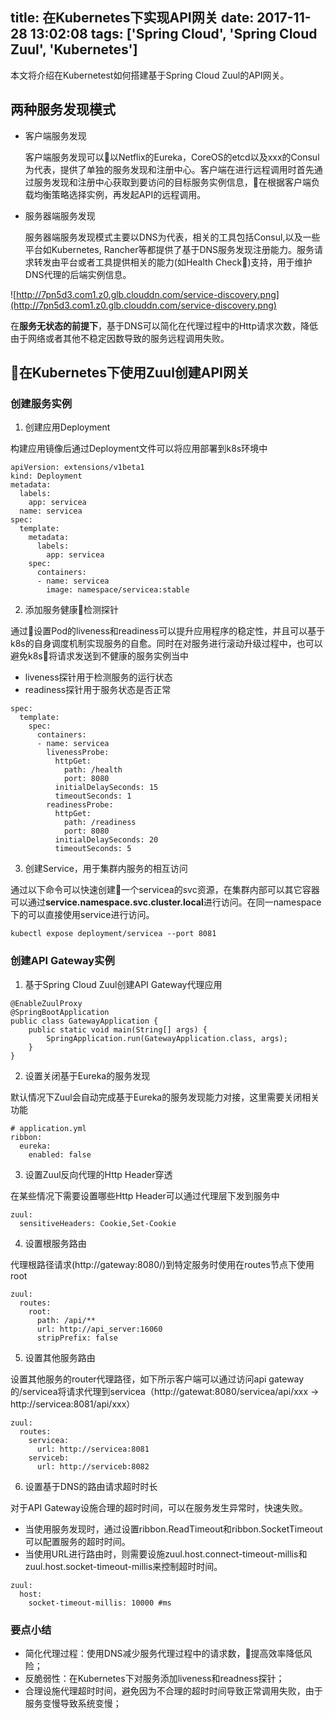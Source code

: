 title:  在Kubernetes下实现API网关
date: 2017-11-28 13:02:08
tags: ['Spring Cloud', 'Spring Cloud Zuul', 'Kubernetes']
---

本文将介绍在Kubernetest如何搭建基于Spring Cloud Zuul的API网关。

<!-- more -->

## 两种服务发现模式

* 客户端服务发现

  客户端服务发现可以以Netflix的Eureka，CoreOS的etcd以及xxx的Consul为代表，提供了单独的服务发现和注册中心。客户端在进行远程调用时首先通过服务发现和注册中心获取到要访问的目标服务实例信息，在根据客户端负载均衡策略选择实例，再发起API的远程调用。

* 服务器端服务发现

  服务器端服务发现模式主要以DNS为代表，相关的工具包括Consul,以及一些平台如Kubernetes, Rancher等都提供了基于DNS服务发现注册能力。服务请求转发由平台或者工具提供相关的能力(如Health Check)支持，用于维护DNS代理的后端实例信息。

![http://7pn5d3.com1.z0.glb.clouddn.com/service-discovery.png](http://7pn5d3.com1.z0.glb.clouddn.com/service-discovery.png)


在**服务无状态的前提下**，基于DNS可以简化在代理过程中的Http请求次数，降低由于网络或者其他不稳定因数导致的服务远程调用失败。

## 在Kubernetes下使用Zuul创建API网关

### 创建服务实例

1. 创建应用Deployment

  构建应用镜像后通过Deployment文件可以将应用部署到k8s环境中

  ```
  apiVersion: extensions/v1beta1
  kind: Deployment
  metadata:
    labels:
      app: servicea
    name: servicea
  spec:
    template:
      metadata:
        labels:
          app: servicea
      spec:
        containers:
        - name: servicea
          image: namespace/servicea:stable
  ```

2. 添加服务健康检测探针

  通过设置Pod的liveness和readiness可以提升应用程序的稳定性，并且可以基于k8s的自身调度机制实现服务的自愈。同时在对服务进行滚动升级过程中，也可以避免k8s将请求发送到不健康的服务实例当中

  * liveness探针用于检测服务的运行状态
  * readiness探针用于服务状态是否正常

  ```
  spec:
    template:
      spec:
        containers:
        - name: servicea
          livenessProbe:
            httpGet:
              path: /health
              port: 8080
            initialDelaySeconds: 15
            timeoutSeconds: 1
          readinessProbe:
            httpGet:
              path: /readiness
              port: 8080
            initialDelaySeconds: 20
            timeoutSeconds: 5
  ```

3. 创建Service，用于集群内服务的相互访问

  通过以下命令可以快速创建一个servicea的svc资源，在集群内部可以其它容器可以通过**service.namespace.svc.cluster.local**进行访问。在同一namespace下的可以直接使用service进行访问。

  ```
  kubectl expose deployment/servicea --port 8081
  ```

### 创建API Gateway实例

1. 基于Spring Cloud Zuul创建API Gateway代理应用

  ```
  @EnableZuulProxy
  @SpringBootApplication
  public class GatewayApplication {
      public static void main(String[] args) {
          SpringApplication.run(GatewayApplication.class, args);
      }
  }
  ```

2. 设置关闭基于Eureka的服务发现

  默认情况下Zuul会自动完成基于Eureka的服务发现能力对接，这里需要关闭相关功能

  ```
  # application.yml
  ribbon:
    eureka:
      enabled: false
  ```

3. 设置Zuul反向代理的Http Header穿透

  在某些情况下需要设置哪些Http Header可以通过代理层下发到服务中

  ```
  zuul:
    sensitiveHeaders: Cookie,Set-Cookie
  ```

4. 设置根服务路由

  代理根路径请求(http://gateway:8080/)到特定服务时使用在routes节点下使用root

  ```
  zuul:
    routes:
      root:
        path: /api/**
        url: http://api_server:16060
        stripPrefix: false
  ```

5. 设置其他服务路由

  设置其他服务的router代理路径，如下所示客户端可以通过访问api gateway的/servicea将请求代理到servicea（http://gatewat:8080/servicea/api/xxx -> http://servicea:8081/api/xxx）

  ```
  zuul:
    routes:
      servicea:
        url: http://servicea:8081
      serviceb:
        url: http://serviceb:8082
  ```

6. 设置基于DNS的路由请求超时时长

  对于API Gateway设施合理的超时时间，可以在服务发生异常时，快速失败。

  * 当使用服务发现时，通过设置ribbon.ReadTimeout和ribbon.SocketTimeout可以配置服务的超时时间。
  * 当使用URL进行路由时，则需要设施zuul.host.connect-timeout-millis和zuul.host.socket-timeout-millis来控制超时时间。

  ```
  zuul:
    host:
      socket-timeout-millis: 10000 #ms
  ```

### 要点小结

* 简化代理过程：使用DNS减少服务代理过程中的请求数，提高效率降低风险；
* 反脆弱性：在Kubernetes下对服务添加liveness和readness探针；
* 合理设施代理超时时间，避免因为不合理的超时时间导致正常调用失败，由于服务变慢导致系统变慢；

